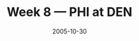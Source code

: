 ---
layout: game
title: Week 8 — PHI at DEN
season: 2005
game_id: 2005_08_PHI_DEN
week: 8
date: 2005-10-30
home_team: DEN
away_team: PHI
final_home: 
final_away: 
pbp_url: /assets/data/pbp/2005/2005_08_PHI_DEN.csv.gz
---
